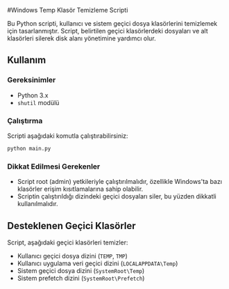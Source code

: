 
#Windows Temp Klasör Temizleme Scripti

Bu Python scripti, kullanıcı ve sistem geçici dosya klasörlerini temizlemek için tasarlanmıştır. Script, belirtilen geçici klasörlerdeki dosyaları ve alt klasörleri silerek disk alanı yönetimine yardımcı olur.

## Kullanım

### Gereksinimler

- Python 3.x
- `shutil` modülü

### Çalıştırma

Scripti aşağıdaki komutla çalıştırabilirsiniz:

```bash
python main.py
```

### Dikkat Edilmesi Gerekenler

- Script root (admin) yetkileriyle çalıştırılmalıdır, özellikle Windows'ta bazı klasörler erişim kısıtlamalarına sahip olabilir.
- Scriptin çalıştırıldığı dizindeki geçici dosyaları siler, bu yüzden dikkatli kullanılmalıdır.

## Desteklenen Geçici Klasörler

Script, aşağıdaki geçici klasörleri temizler:

- Kullanıcı geçici dosya dizini (`TEMP`, `TMP`)
- Kullanıcı uygulama veri geçici dizini (`LOCALAPPDATA\Temp`)
- Sistem geçici dosya dizini (`SystemRoot\Temp`)
- Sistem prefetch dizini (`SystemRoot\Prefetch`)





